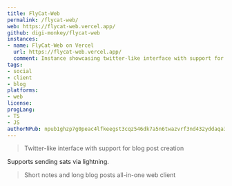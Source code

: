 ```yaml
---
title: FlyCat-Web
permalink: /flycat-web/
web: https://flycat-web.vercel.app/
github: digi-monkey/flycat-web
instances:
- name: FlyCat-Web on Vercel
  url: https://flycat-web.vercel.app/
  comment: Instance showcasing twitter-like interface with support for blog post creation
tags:
- social
- client
- blog
platforms:
- web
license:
progLang:
- TS
- JS
authorNPub: npub1ghzp7g0peac4lfkeegst3cqz546dk7a5n6twazvrf3nd432yddaqa3qtwq 
---
```


> Twitter-like interface with support for blog post creation

Supports sending sats via lightning.

> Short notes and long blog posts all-in-one web client